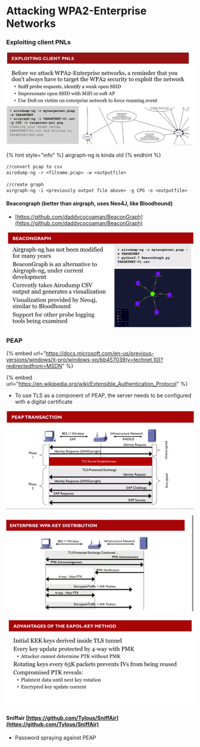 # Attacking WPA2-Enterprise Networks

### Exploiting client PNLs

![](<../../../.gitbook/assets/image (50).png>)

{% hint style="info" %}
airgraph-ng is kinda old
{% endhint %}

```
//convert pcap to csv
airodump-ng -r <filname.pcap> -w <outputfile>

//create graph
airgraph-ng -i <previously output file above> -g CPG -o <outputfile>
```

#### Beacongraph (better than airgraph, uses Neo4J, like Bloodhound)

* [https://github.com/daddycocoaman/BeaconGraph](https://github.com/daddycocoaman/BeaconGraph)

![](<../../../.gitbook/assets/image (45) (1) (1).png>)

### PEAP

{% embed url="https://docs.microsoft.com/en-us/previous-versions/windows/it-pro/windows-xp/bb457039(v=technet.10)?redirectedfrom=MSDN" %}

{% embed url="https://en.wikipedia.org/wiki/Extensible_Authentication_Protocol" %}

* To use TLS as a component of PEAP, the server needs to be configured with a digital certificate

![](<../../../.gitbook/assets/image (61).png>)

![](<../../../.gitbook/assets/image (58) (1) (1).png>)

![](<../../../.gitbook/assets/image (34) (1) (1).png>)

#### Sniffair [https://github.com/Tylous/SniffAir](https://github.com/Tylous/SniffAir)

* Password spraying against PEAP
